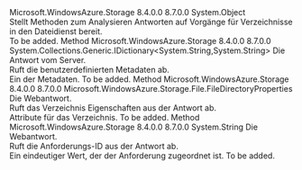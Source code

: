 <Type Name="DirectoryHttpResponseParsers" FullName="Microsoft.WindowsAzure.Storage.File.Protocol.DirectoryHttpResponseParsers">
  <TypeSignature Language="C#" Value="public static class DirectoryHttpResponseParsers" />
  <TypeSignature Language="ILAsm" Value=".class public auto ansi abstract sealed beforefieldinit DirectoryHttpResponseParsers extends System.Object" />
  <TypeSignature Language="DocId" Value="T:Microsoft.WindowsAzure.Storage.File.Protocol.DirectoryHttpResponseParsers" />
  <TypeSignature Language="VB.NET" Value="Public Class DirectoryHttpResponseParsers" />
  <TypeSignature Language="F#" Value="type DirectoryHttpResponseParsers = class" />
  <AssemblyInfo>
    <AssemblyName>Microsoft.WindowsAzure.Storage</AssemblyName>
    <AssemblyVersion>8.4.0.0</AssemblyVersion>
    <AssemblyVersion>8.7.0.0</AssemblyVersion>
  </AssemblyInfo>
  <Base>
    <BaseTypeName>System.Object</BaseTypeName>
  </Base>
  <Interfaces />
  <Docs>
    <summary>
            Stellt Methoden zum Analysieren Antworten auf Vorgänge für Verzeichnisse in den Dateidienst bereit.
            </summary>
    <remarks>To be added.</remarks>
  </Docs>
  <Members>
    <Member MemberName="GetMetadata">
      <MemberSignature Language="C#" Value="public static System.Collections.Generic.IDictionary&lt;string,string&gt; GetMetadata (System.Net.HttpWebResponse response);" />
      <MemberSignature Language="ILAsm" Value=".method public static hidebysig class System.Collections.Generic.IDictionary`2&lt;string, string&gt; GetMetadata(class System.Net.HttpWebResponse response) cil managed" />
      <MemberSignature Language="DocId" Value="M:Microsoft.WindowsAzure.Storage.File.Protocol.DirectoryHttpResponseParsers.GetMetadata(System.Net.HttpWebResponse)" />
      <MemberSignature Language="VB.NET" Value="Public Shared Function GetMetadata (response As HttpWebResponse) As IDictionary(Of String, String)" />
      <MemberSignature Language="F#" Value="static member GetMetadata : System.Net.HttpWebResponse -&gt; System.Collections.Generic.IDictionary&lt;string, string&gt;" Usage="Microsoft.WindowsAzure.Storage.File.Protocol.DirectoryHttpResponseParsers.GetMetadata response" />
      <MemberType>Method</MemberType>
      <AssemblyInfo>
        <AssemblyName>Microsoft.WindowsAzure.Storage</AssemblyName>
        <AssemblyVersion>8.4.0.0</AssemblyVersion>
        <AssemblyVersion>8.7.0.0</AssemblyVersion>
      </AssemblyInfo>
      <ReturnValue>
        <ReturnType>System.Collections.Generic.IDictionary&lt;System.String,System.String&gt;</ReturnType>
      </ReturnValue>
      <Parameters>
        <Parameter Name="response" Type="System.Net.HttpWebResponse" />
      </Parameters>
      <Docs>
        <param name="response">Die Antwort vom Server.</param>
        <summary>
            Ruft die benutzerdefinierten Metadaten ab.
            </summary>
        <returns>Ein <see cref="T:System.Collections.IDictionary" /> der Metadaten.</returns>
        <remarks>To be added.</remarks>
      </Docs>
    </Member>
    <Member MemberName="GetProperties">
      <MemberSignature Language="C#" Value="public static Microsoft.WindowsAzure.Storage.File.FileDirectoryProperties GetProperties (System.Net.HttpWebResponse response);" />
      <MemberSignature Language="ILAsm" Value=".method public static hidebysig class Microsoft.WindowsAzure.Storage.File.FileDirectoryProperties GetProperties(class System.Net.HttpWebResponse response) cil managed" />
      <MemberSignature Language="DocId" Value="M:Microsoft.WindowsAzure.Storage.File.Protocol.DirectoryHttpResponseParsers.GetProperties(System.Net.HttpWebResponse)" />
      <MemberSignature Language="VB.NET" Value="Public Shared Function GetProperties (response As HttpWebResponse) As FileDirectoryProperties" />
      <MemberSignature Language="F#" Value="static member GetProperties : System.Net.HttpWebResponse -&gt; Microsoft.WindowsAzure.Storage.File.FileDirectoryProperties" Usage="Microsoft.WindowsAzure.Storage.File.Protocol.DirectoryHttpResponseParsers.GetProperties response" />
      <MemberType>Method</MemberType>
      <AssemblyInfo>
        <AssemblyName>Microsoft.WindowsAzure.Storage</AssemblyName>
        <AssemblyVersion>8.4.0.0</AssemblyVersion>
        <AssemblyVersion>8.7.0.0</AssemblyVersion>
      </AssemblyInfo>
      <ReturnValue>
        <ReturnType>Microsoft.WindowsAzure.Storage.File.FileDirectoryProperties</ReturnType>
      </ReturnValue>
      <Parameters>
        <Parameter Name="response" Type="System.Net.HttpWebResponse" />
      </Parameters>
      <Docs>
        <param name="response">Die Webantwort.</param>
        <summary>
            Ruft das Verzeichnis Eigenschaften aus der Antwort ab.
            </summary>
        <returns>Attribute für das Verzeichnis.</returns>
        <remarks>To be added.</remarks>
      </Docs>
    </Member>
    <Member MemberName="GetRequestId">
      <MemberSignature Language="C#" Value="public static string GetRequestId (System.Net.HttpWebResponse response);" />
      <MemberSignature Language="ILAsm" Value=".method public static hidebysig string GetRequestId(class System.Net.HttpWebResponse response) cil managed" />
      <MemberSignature Language="DocId" Value="M:Microsoft.WindowsAzure.Storage.File.Protocol.DirectoryHttpResponseParsers.GetRequestId(System.Net.HttpWebResponse)" />
      <MemberSignature Language="VB.NET" Value="Public Shared Function GetRequestId (response As HttpWebResponse) As String" />
      <MemberSignature Language="F#" Value="static member GetRequestId : System.Net.HttpWebResponse -&gt; string" Usage="Microsoft.WindowsAzure.Storage.File.Protocol.DirectoryHttpResponseParsers.GetRequestId response" />
      <MemberType>Method</MemberType>
      <AssemblyInfo>
        <AssemblyName>Microsoft.WindowsAzure.Storage</AssemblyName>
        <AssemblyVersion>8.4.0.0</AssemblyVersion>
        <AssemblyVersion>8.7.0.0</AssemblyVersion>
      </AssemblyInfo>
      <ReturnValue>
        <ReturnType>System.String</ReturnType>
      </ReturnValue>
      <Parameters>
        <Parameter Name="response" Type="System.Net.HttpWebResponse" />
      </Parameters>
      <Docs>
        <param name="response">Die Webantwort.</param>
        <summary>
            Ruft die Anforderungs-ID aus der Antwort ab.
            </summary>
        <returns>Ein eindeutiger Wert, der der Anforderung zugeordnet ist.</returns>
        <remarks>To be added.</remarks>
      </Docs>
    </Member>
  </Members>
</Type>